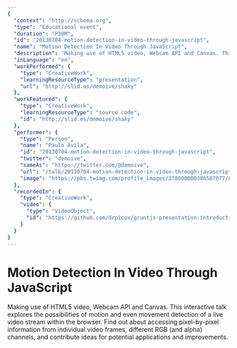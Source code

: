 ```yaml
---
{
  "context": "http://schema.org",
  "type": "Educational event",
  "duration": "P30M",
  "id": "20130704-motion-detection-in-video-through-javascript",
  "name": "Motion Detection In Video Through JavaScript",
  "description": "Making use of HTML5 video, Webcam API and Canvas. This interactive talk explores the possibilities of motion and even movement detection of a live video stream within the browser. Find out about accessing pixel-by-pixel information from individual video frames, different RGB (and alpha) channels, and contribute ideas for potential applications and improvements.",
  "inLanguage": "en",
  "workPerformed": {
    "type": "CreativeWork",
    "learningResourceType": "presentation",
    "url": "http://slid.es/demoive/shaky"
  },
  "workFeatured": {
    "type": "CreativeWork",
    "learningResourceType": "source code",
    "id": "http://slid.es/demoive/shaky"
  },
  "performer": {
    "type": "Person",
    "name": "Paulo Ávila",
    "id": "20130704-motion-detection-in-video-through-javascript",
    "twitter": "demoive",
    "sameAs": "https://twitter.com/@demoive",
    "url": "/talk/20130704-motion-detection-in-video-through-javascript.html",
    "image": "https://pbs.twimg.com/profile_images/378800000386587077/8c68f64601fa8bece24c5dfe15d857a2.jpeg"
  },
  "recordedIn": {
    "type": "CreativeWork",
    "video": {
      "type": "VideoObject",
      "id": "https://github.com/drpicox/gruntjs-presentation-introduction"
    }
  }
}
---
```

# Motion Detection In Video Through JavaScript

Making use of HTML5 video, Webcam API and Canvas. This interactive talk explores the possibilities of motion and even movement detection of a live video stream within the browser. Find out about accessing pixel-by-pixel information from individual video frames, different RGB (and alpha) channels, and contribute ideas for potential applications and improvements.